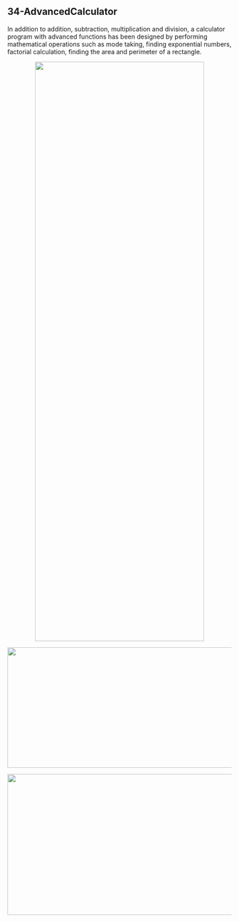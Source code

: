 ## 34-AdvancedCalculator

In addition to addition, subtraction, multiplication and division, a calculator program with advanced functions has been designed by performing mathematical operations such as mode taking, finding exponential numbers, factorial calculation, finding the area and perimeter of a rectangle.

<p align="center"> 
  <img width="380" height="1299" src="https://user-images.githubusercontent.com/57245919/130330303-bf6616c9-26e7-475c-92c9-4dd7b2b799e0.jpg">
</p>

<img width="1900" height="270" src="https://user-images.githubusercontent.com/57245919/130330416-ef672825-8c00-47bb-a894-cb899c341b93.jpg">

<p align="center"> 
<img width="512" height="316" src="https://user-images.githubusercontent.com/57245919/130330525-9ad9b57f-07b9-4a92-9a23-fbf99f080ed4.jpg">
</p>




